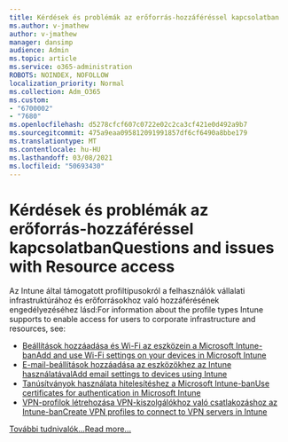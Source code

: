 ```yaml
---
title: Kérdések és problémák az erőforrás-hozzáféréssel kapcsolatban
ms.author: v-jmathew
author: v-jmathew
manager: dansimp
audience: Admin
ms.topic: article
ms.service: o365-administration
ROBOTS: NOINDEX, NOFOLLOW
localization_priority: Normal
ms.collection: Adm_O365
ms.custom:
- "6700002"
- "7680"
ms.openlocfilehash: d5278cfcf607c0722e02c2ca3cf421e0d492a9b7
ms.sourcegitcommit: 475a9eaa095812091991857df6cf6490a8bbe179
ms.translationtype: MT
ms.contentlocale: hu-HU
ms.lasthandoff: 03/08/2021
ms.locfileid: "50693430"
---
```

# <a name="questions-and-issues-with-resource-access"></a><span data-ttu-id="978d7-102">Kérdések és problémák az erőforrás-hozzáféréssel kapcsolatban</span><span class="sxs-lookup"><span data-stu-id="978d7-102">Questions and issues with Resource access</span></span>

<span data-ttu-id="978d7-103">Az Intune által támogatott profiltípusokról a felhasználók vállalati infrastruktúrához és erőforrásokhoz való hozzáférésének engedélyezéséhez lásd:</span><span class="sxs-lookup"><span data-stu-id="978d7-103">For information about the profile types Intune supports to enable access for users to corporate infrastructure and resources, see:</span></span>

- [<span data-ttu-id="978d7-104">Beállítások hozzáadása és Wi-Fi az eszközein a Microsoft Intune-ban</span><span class="sxs-lookup"><span data-stu-id="978d7-104">Add and use Wi-Fi settings on your devices in Microsoft Intune</span></span>](https://docs.microsoft.com/mem/intune/configuration/wi-fi-settings-configure)
- [<span data-ttu-id="978d7-105">E-mail-beállítások hozzáadása az eszközökhez az Intune használatával</span><span class="sxs-lookup"><span data-stu-id="978d7-105">Add email settings to devices using Intune</span></span>](https://docs.microsoft.com/mem/intune/configuration/email-settings-configure)
- [<span data-ttu-id="978d7-106">Tanúsítványok használata hitelesítéshez a Microsoft Intune-ban</span><span class="sxs-lookup"><span data-stu-id="978d7-106">Use certificates for authentication in Microsoft Intune</span></span>](https://docs.microsoft.com/mem/intune/protect/certificates-configure)
- [<span data-ttu-id="978d7-107">VPN-profilok létrehozása VPN-kiszolgálókhoz való csatlakozáshoz az Intune-ban</span><span class="sxs-lookup"><span data-stu-id="978d7-107">Create VPN profiles to connect to VPN servers in Intune</span></span>](https://docs.microsoft.com/mem/intune/configuration/vpn-settings-configure)

[<span data-ttu-id="978d7-108">További tudnivalók...</span><span class="sxs-lookup"><span data-stu-id="978d7-108">Read more...</span></span>](https://docs.microsoft.com/mem/intune/configuration/device-profile-troubleshoot)
